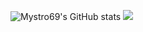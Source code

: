 ![Mystro69's GitHub stats](https://github-readme-stats.vercel.app/api?username=Mystro69&show_icons=true&include_all_commits=true&count_private=true&theme=midnight-purple) ![](https://komarev.com/ghpvc/?username=Mystro69)
